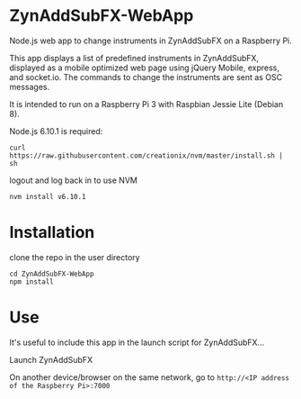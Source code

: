 # ZynAddSubFX-WebApp
Node.js web app to change instruments in ZynAddSubFX on a Raspberry Pi.

This app displays a list of predefined instruments in ZynAddSubFX, displayed as a mobile optimized web page using jQuery Mobile, express, and socket.io. The commands to change the instruments are sent as OSC messages.

It is intended to run on a Raspberry Pi 3 with Raspbian Jessie Lite (Debian 8).

Node.js 6.10.1 is required:
```
curl https://raw.githubusercontent.com/creationix/nvm/master/install.sh | sh
```
logout and log back in to use NVM
```
nvm install v6.10.1
```

# Installation

clone the repo in the user directory
```
cd ZynAddSubFX-WebApp
npm install
```

# Use

It's useful to include this app in the launch script for ZynAddSubFX...

Launch ZynAddSubFX

On another device/browser on the same network, go to 
`http://<IP address of the Raspberry Pi>:7000`



